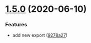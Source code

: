 # [1.5.0](https://github.com/copperwall/sandbox/compare/v1.4.1...v1.5.0) (2020-06-10)


### Features

* add new export ([9278a27](https://github.com/copperwall/sandbox/commit/9278a27e0d46a6fc508b6e8c3386e31867fa4b16))
